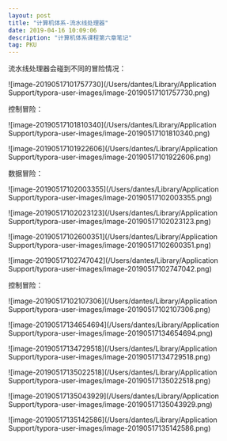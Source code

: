 ```yaml
---
layout: post
title: "计算机体系-流水线处理器"
date: 2019-04-16 10:09:06 
description: "计算机体系课程第六章笔记"
tag: PKU
---
```


流水线处理器会碰到不同的冒险情况：

![image-20190517101757730](/Users/dantes/Library/Application Support/typora-user-images/image-20190517101757730.png)

控制冒险：

![image-20190517101810340](/Users/dantes/Library/Application Support/typora-user-images/image-20190517101810340.png)

![image-20190517101922606](/Users/dantes/Library/Application Support/typora-user-images/image-20190517101922606.png)

数据冒险：

![image-20190517102003355](/Users/dantes/Library/Application Support/typora-user-images/image-20190517102003355.png)

![image-20190517102023123](/Users/dantes/Library/Application Support/typora-user-images/image-20190517102023123.png)

![image-20190517102600351](/Users/dantes/Library/Application Support/typora-user-images/image-20190517102600351.png)

![image-20190517102747042](/Users/dantes/Library/Application Support/typora-user-images/image-20190517102747042.png)

控制冒险：

![image-20190517102107306](/Users/dantes/Library/Application Support/typora-user-images/image-20190517102107306.png)

![image-20190517134654694](/Users/dantes/Library/Application Support/typora-user-images/image-20190517134654694.png)

![image-20190517134729518](/Users/dantes/Library/Application Support/typora-user-images/image-20190517134729518.png)

![image-20190517135022518](/Users/dantes/Library/Application Support/typora-user-images/image-20190517135022518.png)

![image-20190517135043929](/Users/dantes/Library/Application Support/typora-user-images/image-20190517135043929.png)

![image-20190517135142586](/Users/dantes/Library/Application Support/typora-user-images/image-20190517135142586.png)

